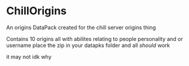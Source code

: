 # ChillOrigins
 An origins DataPack created for the chill server origins thing

Contains 10 origins all with abilites relating to people personality and or username
place the zip in your datapks folder and all *should* work

it may not idk why
